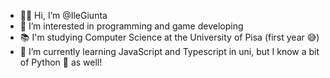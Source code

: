 - 👋🏻 Hi, I’m @IleGiunta
- 👀 I’m interested in programming and game developing
- 📚 I'm studying Computer Science at the University of Pisa (first year 😅)
- 🌱 I’m currently learning JavaScript and Typescript in uni, but I know a bit of Python 🐍 as well!

<!---
IleGiunta/IleGiunta is a ✨ special ✨ repository because its `README.md` (this file) appears on your GitHub profile.
You can click the Preview link to take a look at your changes.
--->
